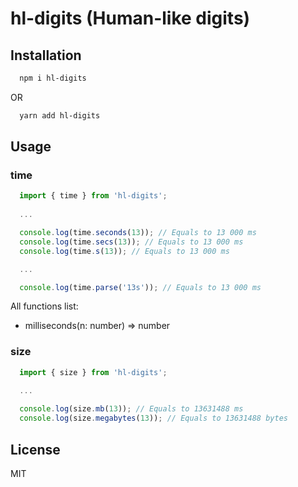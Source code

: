 # hl-digits (Human-like digits)

## Installation

```sh
  npm i hl-digits
```

OR

```sh
  yarn add hl-digits
```

## Usage

### time

```js
  import { time } from 'hl-digits';
  
  ...

  console.log(time.seconds(13)); // Equals to 13 000 ms
  console.log(time.secs(13)); // Equals to 13 000 ms
  console.log(time.s(13)); // Equals to 13 000 ms

  ...

  console.log(time.parse('13s')); // Equals to 13 000 ms
```

All functions list:
- milliseconds(n: number) => number

### size

```js
  import { size } from 'hl-digits';
  
  ...

  console.log(size.mb(13)); // Equals to 13631488 ms
  console.log(size.megabytes(13)); // Equals to 13631488 bytes
```

## License

MIT
